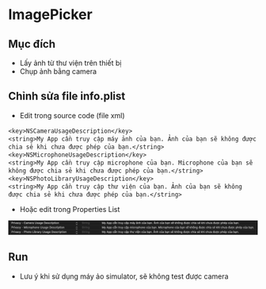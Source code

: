#  ImagePicker

## Mục đích
- Lấy ảnh từ thư viện trên thiết bị
- Chụp ảnh bằng camera

## Chỉnh sửa file info.plist

- Edit trong source code (file xml)

```
<key>NSCameraUsageDescription</key>
<string>My App cần truy cập máy ảnh của bạn. Ảnh của bạn sẽ không được chia sẻ khi chưa được phép của bạn.</string>
<key>NSMicrophoneUsageDescription</key>
<string>My App cần truy cập microphone của bạn. Microphone của bạn sẽ không được chia sẻ khi chưa được phép của bạn.</string>
<key>NSPhotoLibraryUsageDescription</key>
<string>My App cần truy cập thư viện của bạn. Ảnh của bạn sẽ không được chia sẻ khi chưa được phép của bạn.</string>
```
- Hoặc edit trong Properties List
<img src="images/Screen Shot 2020-11-28 at 10.34.46.png"/>

## Run

- Lưu ý khi sử dụng máy ảo simulator, sẽ không test được camera
